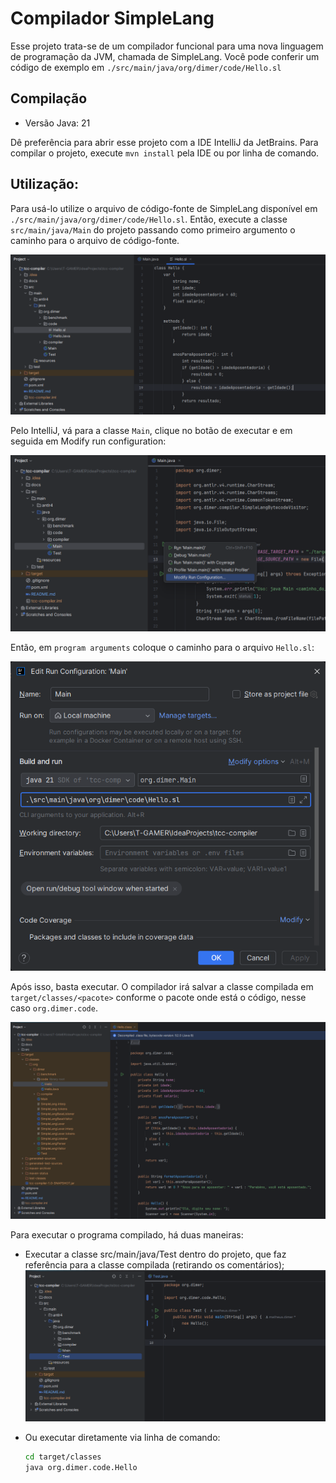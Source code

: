 # Compilador SimpleLang

Esse projeto trata-se de um compilador funcional para uma nova linguagem de programação da JVM, chamada de SimpleLang.
Você pode conferir um código de exemplo em `./src/main/java/org/dimer/code/Hello.sl`

## Compilação

 - Versão Java: 21

Dê preferência para abrir esse projeto com a IDE IntelliJ da JetBrains.
Para compilar o projeto, execute `mvn install` pela IDE ou por linha de comando.

## Utilização:

Para usá-lo utilize o arquivo de código-fonte de SimpleLang disponível em `./src/main/java/org/dimer/code/Hello.sl`. 
Então, execute a classe `src/main/java/Main` do projeto passando como primeiro argumento o caminho para o arquivo de código-fonte.

![Código de exemplo](./docs/images/codigo_exemplo.png)

Pelo IntelliJ, vá para a classe `Main`, clique no botão de executar e em seguida em Modify run configuration:

![Execução compilador](./docs/images/execucao_compilador.png)

Então, em `program arguments` coloque o caminho para o arquivo `Hello.sl`:

![Execução compilador](./docs/images/argumento.png)

Após isso, basta executar. O compilador irá salvar a classe compilada em `target/classes/<pacote>` conforme o pacote onde está o código, nesse caso
`org.dimer.code`.

![Classe compilada](./docs/images/classe_compilada.png)

Para executar o programa compilado, há duas maneiras:

* Executar a classe src/main/java/Test dentro do projeto, que faz referência para a classe compilada (retirando os comentários);
  ![Execução programa compilado](./docs/images/execucao_programa.png)

* Ou executar diretamente via linha de comando: 
    ```bash
    cd target/classes
    java org.dimer.code.Hello
    ``` 
